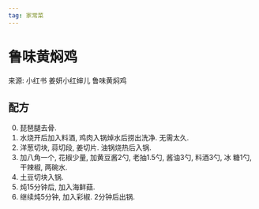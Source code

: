 ```yaml
---
tag: 家常菜
---
```


# 鲁味黄焖鸡

来源: 小红书 姜妍小红婶儿 鲁味黄焖鸡

## 配方

0. 琵琶腿去骨.
1. 水烧开后加入料酒, 鸡肉入锅焯水后捞出洗净. 无需太久.
2. 洋葱切块, 蒜切段, 姜切片. 油锅烧热后入锅.
3. 加八角一个, 花椒少量, 加黄豆酱2勺, 老抽1.5勺, 酱油3勺, 料酒3勺, 冰
   糖1勺, 干辣椒, 两碗水.
4. 土豆切块入锅.
5. 炖15分钟后, 加入海鲜菇.
6. 继续炖5分钟, 加入彩椒. 2分钟后出锅.
